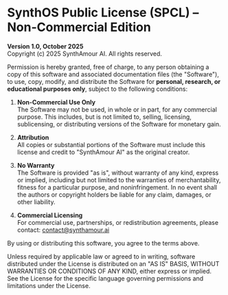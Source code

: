 # SynthOS Public License (SPCL) – Non-Commercial Edition
**Version 1.0, October 2025**  
Copyright (c) 2025 SynthAmour AI. All rights reserved.

Permission is hereby granted, free of charge, to any person obtaining a copy of this
software and associated documentation files (the "Software"), to use, copy, modify,
and distribute the Software for **personal, research, or educational purposes only**,
subject to the following conditions:

1. **Non-Commercial Use Only**  
   The Software may not be used, in whole or in part, for any commercial purpose.
   This includes, but is not limited to, selling, licensing, sublicensing, or
   distributing versions of the Software for monetary gain.

2. **Attribution**  
   All copies or substantial portions of the Software must include this license and
   credit to "SynthAmour AI" as the original creator.

3. **No Warranty**  
   The Software is provided "as is", without warranty of any kind, express or implied,
   including but not limited to the warranties of merchantability, fitness for a
   particular purpose, and noninfringement. In no event shall the authors or copyright
   holders be liable for any claim, damages, or other liability.

4. **Commercial Licensing**  
   For commercial use, partnerships, or redistribution agreements, please contact:
   contact@synthamour.ai

By using or distributing this software, you agree to the terms above.

Unless required by applicable law or agreed to in writing, software distributed under
the License is distributed on an "AS IS" BASIS, WITHOUT WARRANTIES OR CONDITIONS OF
ANY KIND, either express or implied. See the License for the specific language
governing permissions and limitations under the License.
